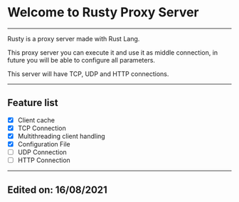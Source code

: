 # Welcome to Rusty Proxy Server
---

Rusty is a proxy server made with Rust Lang.

This proxy server you can execute it and use it as middle connection, in future you will be able to configure all parameters.


This server will have TCP, UDP and HTTP connections.

---
Feature list
---

- [x] Client cache
- [x] TCP Connection
- [x] Multithreading client handling
- [x] Configuration File
- [ ] UDP Connection
- [ ] HTTP Connection

---
Edited on: 16/08/2021
---
